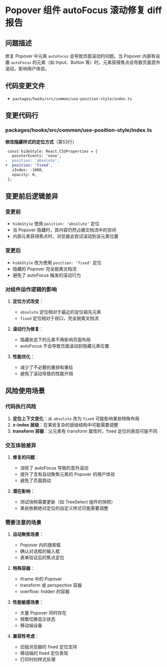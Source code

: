# Popover 组件 autoFocus 滚动修复 diff 报告

## 问题描述

修复 Popover 中元素 `autoFocus` 会导致页面滚动的问题。当 Popover 内部有设置 `autoFocus` 的元素（如 Input、Button 等）时，元素获得焦点会导致页面意外滚动，影响用户体验。

## 代码变更文件

- `packages/hooks/src/common/use-position-style/index.ts`

## 变更代码行

### packages/hooks/src/common/use-position-style/index.ts

**修改隐藏样式的定位方式**（第53行）
```diff
 const hideStyle: React.CSSProperties = {
   pointerEvents: 'none',
-  position: 'absolute',
+  position: 'fixed',
   zIndex: -1000,
   opacity: 0,
 };
```

## 变更前后逻辑差异

### 变更前
- `hideStyle` 使用 `position: 'absolute'` 定位
- 当 Popover 隐藏时，其内容仍然占据文档流中的空间
- 内部元素获得焦点时，浏览器会尝试滚动到该元素位置

### 变更后
- `hideStyle` 改为使用 `position: 'fixed'` 定位
- 隐藏的 Popover 完全脱离文档流
- 避免了 autoFocus 触发的滚动行为

### 对组件运作逻辑的影响

1. **定位方式改变**：
   - `absolute` 定位相对于最近的定位祖先元素
   - `fixed` 定位相对于视口，完全脱离文档流

2. **滚动行为修复**：
   - 隐藏状态下的元素不再影响页面布局
   - autoFocus 不会导致页面滚动到隐藏元素位置

3. **性能优化**：
   - 减少了不必要的重排和重绘
   - 避免了滚动导致的性能开销

## 风险使用场景

### 代码执行风险
1. **定位上下文变化**：从 `absolute` 改为 `fixed` 可能影响某些特殊布局
2. **z-index 层级**：在某些复杂的层级结构中可能需要调整
3. **transform 容器**：父元素有 transform 属性时，fixed 定位的表现可能不同

### 交互体验差异

1. **修复的问题**：
   - 消除了 autoFocus 导致的意外滚动
   - 提升了含有自动聚焦元素的 Popover 的用户体验
   - 避免了页面跳动

2. **潜在影响**：
   - 测试快照需要更新（如 TreeSelect 组件的快照）
   - 某些依赖绝对定位的自定义样式可能需要调整

### 需要注意的场景

1. **自动聚焦场景**：
   - Popover 内的搜索框
   - 确认对话框的输入框
   - 表单验证后的焦点定位

2. **特殊容器**：
   - iframe 中的 Popover
   - transform 或 perspective 容器
   - overflow: hidden 的容器

3. **性能敏感场景**：
   - 大量 Popover 同时存在
   - 频繁切换显示状态
   - 移动端设备

4. **兼容性考虑**：
   - 旧版浏览器的 fixed 定位支持
   - 移动端的 fixed 定位表现
   - 打印时的样式处理